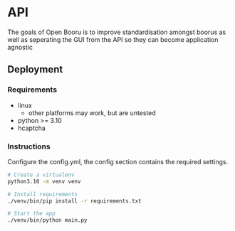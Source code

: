 # API

The goals of Open Booru is to improve standardisation amongst boorus as well as seperating the GUI from the API so they can become application agnostic

## Deployment

### Requirements

- linux
  - other platforms may work, but are untested
- python >= 3.10
- hcaptcha

### Instructions

Configure the config.yml, the config section contains the required settings.

```bash
# Create a virtualenv
python3.10 -m venv venv

# Install requirements
./venv/bin/pip install -r requirements.txt

# Start the app
./venv/bin/python main.py
```
